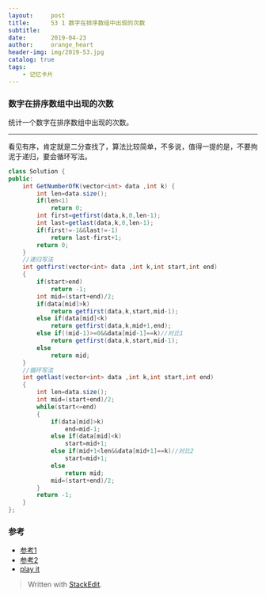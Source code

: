 ```yaml
---
layout:     post
title:      53 1 数字在排序数组中出现的次数
subtitle:  
date:       2019-04-23
author:     orange_heart
header-img: img/2019-53.jpg
catalog: true
tags:
    - 记忆卡片
---
```


###   数字在排序数组中出现的次数
统计一个数字在排序数组中出现的次数。

-----------------

看见有序，肯定就是二分查找了，算法比较简单，不多说，值得一提的是，不要拘泥于递归，要会循环写法。

```java
class Solution {
public:
    int GetNumberOfK(vector<int> data ,int k) {
        int len=data.size();
        if(len<1)
            return 0;
        int first=getfirst(data,k,0,len-1);
        int last=getlast(data,k,0,len-1);
        if(first!=-1&&last!=-1)
            return last-first+1;
        return 0;
    }
    //递归写法
    int getfirst(vector<int> data ,int k,int start,int end)
    {
        if(start>end)
            return -1;
        int mid=(start+end)/2;
        if(data[mid]>k)
            return getfirst(data,k,start,mid-1);
        else if(data[mid]<k)
            return getfirst(data,k,mid+1,end);
        else if((mid-1)>=0&&data[mid-1]==k)//对比1
            return getfirst(data,k,start,mid-1);
        else
            return mid;
    }
    //循环写法
    int getlast(vector<int> data ,int k,int start,int end)
    {
        int len=data.size();
        int mid=(start+end)/2;
        while(start<=end)
        {
            if(data[mid]>k)
                end=mid-1;
            else if(data[mid]<k)
                start=mid+1;
            else if(mid+1<len&&data[mid+1]==k)//对比2
                start=mid+1;
            else
                return mid;
            mid=(start+end)/2;
        }
        return -1;
    }
};

```

### 参考

- [参考1](https://github.com/zhedahht/CodingInterviewChinese2)
- [参考2](https://github.com/gatieme/CodingInterviews)
- [play it](https://www.nowcoder.com/practice/70610bf967994b22bb1c26f9ae901fa2?tpId=13&tqId=11190&tPage=2&rp=3&ru=/ta/coding-interviews&qru=/ta/coding-interviews/question-ranking)



> Written with [StackEdit](https://stackedit.io/).

<head>
    <script src="https://cdn.mathjax.org/mathjax/latest/MathJax.js?config=TeX-AMS-MML_HTMLorMML" type="text/javascript"></script>
    <script type="text/x-mathjax-config">
        MathJax.Hub.Config({
            tex2jax: {
            skipTags: ['script', 'noscript', 'style', 'textarea', 'pre'],
            inlineMath: [['$','$']]
            }
        });
    </script>
</head>
<!--stackedit_data:
eyJoaXN0b3J5IjpbMTMzNDA5MzI4LC0yMDcwMTkyNjA1LDE1NT
c1MDMxMDBdfQ==
-->